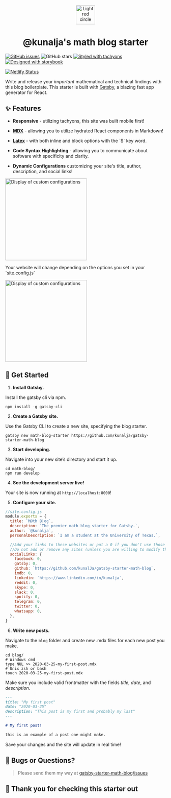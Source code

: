 <p align="center">
  <a href="https://serene-ramanujan-285722.netlify.com/">
    <img src="https://serene-ramanujan-285722.netlify.com/static/f26993af3f4b1545e8a73e11b61ea1b5/16dbb/icon.png" alt="Light red circle" width="60" />
  </a>
</p>
<h1 align="center">
  @kunalja's math blog starter
</h1>

[![GitHub issues](https://img.shields.io/github/issues/kunalja/gatsby-starter-math-blog?style=for-the-badge)](https://www.github.com/kunalja/gatsby-starter-math-blog/issues)
![GitHub stars](https://img.shields.io/github/stars/kunalja/gatsby-starter-math-blog?style=for-the-badge)
[![Styled with tachyons](https://img.shields.io/badge/styled%20with-tachyons-9cf?style=for-the-badge)](https://tachyons.io)
[![Designed with storybook](https://img.shields.io/badge/Designed%20with-storybook-ff69b4?style=for-the-badge)](https://storybook.js.org)

[![Netlify Status](https://api.netlify.com/api/v1/badges/f05e348a-6965-439a-91a8-963d49f8d1e8/deploy-status)](https://app.netlify.com/sites/serene-ramanujan-285722/deploys)

Write and release your _important_ mathematical and technical findings with this blog boilerplate. This starter is built with [Gatsby](https://www.gatsbyjs.org), a blazing fast app generator for React.

## ✨ Features

- **Responsive** - utilizing tachyons, this site was built mobile first!

- **[MDX](https://mdxjs.com)** - allowing you to utilize hydrated React components in Markdown!

- **[Latex](https://katex.org)** - with both inline and block options with the \`\$\` key word.

- **Code Syntax Highlighting** - allowing you to communicate about software with specificity and clarity.

- **Dynamic Configurations** customizing your site's title, author, description, and social links!

<img src="https://serene-ramanujan-285722.netlify.com/static/d0d8810c744f3b2fd298b80ed77dedc1/6e18f/herobox_example_1.png" alt="Display of custom configurations" width="256" />

<p> Your website will change depending on the options you set in your `site.config.js` </p>

<img src="https://serene-ramanujan-285722.netlify.com/static/aebdceed62e83abda9ef6f221b736668/ac0b2/herobox_example_2.png" alt="Display of custom configurations" width="256" />

## 🚀 Get Started

1.  **Install Gatsby.**

Install the gatsby cli via npm.

```shell
npm install -g gatsby-cli
```

2.  **Create a Gatsby site.**

Use the Gatsby CLI to create a new site, specifying the blog starter.

```shell
gatsby new math-blog-starter https://github.com/kunalja/gatsby-starter-math-blog
```

3.  **Start developing.**

Navigate into your new site’s directory and start it up.

```shell
cd math-blog/
npm run develop
```

4.  **See the development server live!**

Your site is now running at `http://localhost:8000`!

5. **Configure your site.**

```js
//site.config.js
module.exports = {
  title: `M@th B|og`,
  description: `The premier math blog starter for Gatsby.`,
  author: `@kunalja`,
  personalDescription: `I am a student at the University of Texas.`,

  //Add your links to these websites or put a 0 if you don't use those sites
  //Do not add or remove any sites (unless you are willing to modify the grapql in pages/index.js)
  socialLinks: {
    facebook: 0,
    gatsby: 0,
    github: `https://github.com/kunalJa/gatsby-starter-math-blog`,
    imdb: 0,
    linkedin: `https://www.linkedin.com/in/kunalja`,
    reddit: 0,
    skype: 0,
    slack: 0,
    spotify: 0,
    telegram: 0,
    twitter: 0,
    whatsapp: 0,
  },
}
```

6.  **Write new posts.**

Navigate to the `blog` folder and create new .mdx files for each new post you make.

```shell
cd blog/
# Windows cmd
type NUL >> 2020-03-25-my-first-post.mdx
# Unix zsh or bash
touch 2020-03-25-my-first-post.mdx
```

Make sure you include valid frontmatter with the fields _title_, _date_, and _description_.

```Markdown
---
title: "My first post"
date: "2020-03-25"
description: "This post is my first and probably my last"
---

# My first post!

this is an example of a post one might make.
```

Save your changes and the site will update in real time!

## 🐞 Bugs or Questions?

> Please send them my way at [gatsby-starter-math-blog/issues](https://www.github.com/kunalja/gatsby-starter-math-blog/issues)

## 💖 Thank you for checking this starter out
